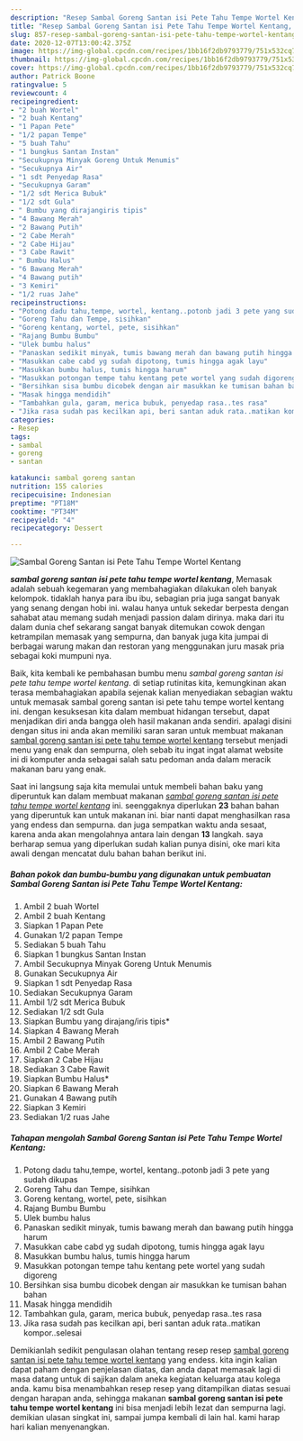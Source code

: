 ```yaml
---
description: "Resep Sambal Goreng Santan isi Pete Tahu Tempe Wortel Kentang, Enak Banget"
title: "Resep Sambal Goreng Santan isi Pete Tahu Tempe Wortel Kentang, Enak Banget"
slug: 857-resep-sambal-goreng-santan-isi-pete-tahu-tempe-wortel-kentang-enak-banget
date: 2020-12-07T13:00:42.375Z
image: https://img-global.cpcdn.com/recipes/1bb16f2db9793779/751x532cq70/sambal-goreng-santan-isi-pete-tahu-tempe-wortel-kentang-foto-resep-utama.jpg
thumbnail: https://img-global.cpcdn.com/recipes/1bb16f2db9793779/751x532cq70/sambal-goreng-santan-isi-pete-tahu-tempe-wortel-kentang-foto-resep-utama.jpg
cover: https://img-global.cpcdn.com/recipes/1bb16f2db9793779/751x532cq70/sambal-goreng-santan-isi-pete-tahu-tempe-wortel-kentang-foto-resep-utama.jpg
author: Patrick Boone
ratingvalue: 5
reviewcount: 4
recipeingredient:
- "2 buah Wortel"
- "2 buah Kentang"
- "1 Papan Pete"
- "1/2 papan Tempe"
- "5 buah Tahu"
- "1 bungkus Santan Instan"
- "Secukupnya Minyak Goreng Untuk Menumis"
- "Secukupnya Air"
- "1 sdt Penyedap Rasa"
- "Secukupnya Garam"
- "1/2 sdt Merica Bubuk"
- "1/2 sdt Gula"
- " Bumbu yang dirajangiris tipis"
- "4 Bawang Merah"
- "2 Bawang Putih"
- "2 Cabe Merah"
- "2 Cabe Hijau"
- "3 Cabe Rawit"
- " Bumbu Halus"
- "6 Bawang Merah"
- "4 Bawang putih"
- "3 Kemiri"
- "1/2 ruas Jahe"
recipeinstructions:
- "Potong dadu tahu,tempe, wortel, kentang..potonb jadi 3 pete yang sudah dikupas"
- "Goreng Tahu dan Tempe, sisihkan"
- "Goreng kentang, wortel, pete, sisihkan"
- "Rajang Bumbu Bumbu"
- "Ulek bumbu halus"
- "Panaskan sedikit minyak, tumis bawang merah dan bawang putih hingga harum"
- "Masukkan cabe cabd yg sudah dipotong, tumis hingga agak layu"
- "Masukkan bumbu halus, tumis hingga harum"
- "Masukkan potongan tempe tahu kentang pete wortel yang sudah digoreng"
- "Bersihkan sisa bumbu dicobek dengan air masukkan ke tumisan bahan bahan"
- "Masak hingga mendidih"
- "Tambahkan gula, garam, merica bubuk, penyedap rasa..tes rasa"
- "Jika rasa sudah pas kecilkan api, beri santan aduk rata..matikan kompor..selesai"
categories:
- Resep
tags:
- sambal
- goreng
- santan

katakunci: sambal goreng santan 
nutrition: 155 calories
recipecuisine: Indonesian
preptime: "PT18M"
cooktime: "PT34M"
recipeyield: "4"
recipecategory: Dessert

---
```



![Sambal Goreng Santan isi Pete Tahu Tempe Wortel Kentang](https://img-global.cpcdn.com/recipes/1bb16f2db9793779/751x532cq70/sambal-goreng-santan-isi-pete-tahu-tempe-wortel-kentang-foto-resep-utama.jpg)

<b><i>sambal goreng santan isi pete tahu tempe wortel kentang</i></b>, Memasak adalah sebuah kegemaran yang membahagiakan dilakukan oleh banyak kelompok. tidaklah hanya para ibu ibu, sebagian pria juga sangat banyak yang senang dengan hobi ini. walau hanya untuk sekedar berpesta dengan sahabat atau memang sudah menjadi passion dalam dirinya. maka dari itu dalam dunia chef sekarang sangat banyak ditemukan cowok dengan ketrampilan memasak yang sempurna, dan banyak juga kita jumpai di berbagai warung makan dan restoran yang menggunakan juru masak pria sebagai koki mumpuni nya.

Baik, kita kembali ke pembahasan bumbu menu <i>sambal goreng santan isi pete tahu tempe wortel kentang</i>. di setiap rutinitas kita, kemungkinan akan terasa membahagiakan apabila sejenak kalian menyediakan sebagian waktu untuk memasak sambal goreng santan isi pete tahu tempe wortel kentang ini. dengan kesuksesan kita dalam membuat hidangan tersebut, dapat menjadikan diri anda bangga oleh hasil makanan anda sendiri. apalagi disini dengan situs ini anda akan memiliki saran saran untuk membuat makanan <u>sambal goreng santan isi pete tahu tempe wortel kentang</u> tersebut menjadi menu yang enak dan sempurna, oleh sebab itu ingat ingat alamat website ini di komputer anda sebagai salah satu pedoman anda dalam meracik makanan baru yang enak.




Saat ini langsung saja kita memulai untuk membeli bahan baku yang diperuntuk kan dalam membuat makanan <u><i>sambal goreng santan isi pete tahu tempe wortel kentang</i></u> ini. seenggaknya diperlukan <b>23</b> bahan bahan yang diperuntuk kan untuk makanan ini. biar nanti dapat menghasilkan rasa yang endess dan sempurna. dan juga sempatkan waktu anda sesaat, karena anda akan mengolahnya antara lain dengan <b>13</b> langkah. saya berharap semua yang diperlukan sudah kalian punya disini, oke mari kita awali dengan mencatat dulu bahan bahan berikut ini.

<!--inarticleads1-->

##### Bahan pokok dan bumbu-bumbu yang digunakan untuk pembuatan Sambal Goreng Santan isi Pete Tahu Tempe Wortel Kentang:

1. Ambil 2 buah Wortel
1. Ambil 2 buah Kentang
1. Siapkan 1 Papan Pete
1. Gunakan 1/2 papan Tempe
1. Sediakan 5 buah Tahu
1. Siapkan 1 bungkus Santan Instan
1. Ambil Secukupnya Minyak Goreng Untuk Menumis
1. Gunakan Secukupnya Air
1. Siapkan 1 sdt Penyedap Rasa
1. Sediakan Secukupnya Garam
1. Ambil 1/2 sdt Merica Bubuk
1. Sediakan 1/2 sdt Gula
1. Siapkan  Bumbu yang dirajang/iris tipis*
1. Siapkan 4 Bawang Merah
1. Ambil 2 Bawang Putih
1. Ambil 2 Cabe Merah
1. Siapkan 2 Cabe Hijau
1. Sediakan 3 Cabe Rawit
1. Siapkan  Bumbu Halus*
1. Siapkan 6 Bawang Merah
1. Gunakan 4 Bawang putih
1. Siapkan 3 Kemiri
1. Sediakan 1/2 ruas Jahe




<!--inarticleads2-->

##### Tahapan mengolah Sambal Goreng Santan isi Pete Tahu Tempe Wortel Kentang:

1. Potong dadu tahu,tempe, wortel, kentang..potonb jadi 3 pete yang sudah dikupas
1. Goreng Tahu dan Tempe, sisihkan
1. Goreng kentang, wortel, pete, sisihkan
1. Rajang Bumbu Bumbu
1. Ulek bumbu halus
1. Panaskan sedikit minyak, tumis bawang merah dan bawang putih hingga harum
1. Masukkan cabe cabd yg sudah dipotong, tumis hingga agak layu
1. Masukkan bumbu halus, tumis hingga harum
1. Masukkan potongan tempe tahu kentang pete wortel yang sudah digoreng
1. Bersihkan sisa bumbu dicobek dengan air masukkan ke tumisan bahan bahan
1. Masak hingga mendidih
1. Tambahkan gula, garam, merica bubuk, penyedap rasa..tes rasa
1. Jika rasa sudah pas kecilkan api, beri santan aduk rata..matikan kompor..selesai




Demikianlah sedikit pengulasan olahan tentang resep resep <u>sambal goreng santan isi pete tahu tempe wortel kentang</u> yang endess. kita ingin kalian dapat paham dengan penjelasan diatas, dan anda dapat memasak lagi di masa datang untuk di sajikan dalam aneka kegiatan keluarga atau kolega anda. kamu bisa menambahkan resep resep yang ditampilkan diatas sesuai dengan harapan anda, sehingga makanan <b>sambal goreng santan isi pete tahu tempe wortel kentang</b> ini bisa menjadi lebih lezat dan sempurna lagi. demikian ulasan singkat ini, sampai jumpa kembali di lain hal. kami harap hari kalian menyenangkan.
